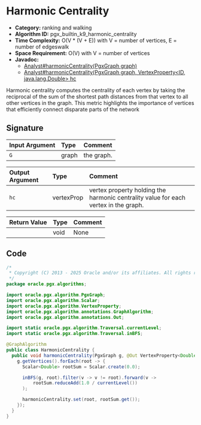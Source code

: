 # Harmonic Centrality

- **Category:** ranking and walking
- **Algorithm ID:** pgx_builtin_k9_harmonic_centrality
- **Time Complexity:** O(V * (V + E)) with V = number of vertices, E = number of edgeswalk
- **Space Requirement:** O(V) with V = number of vertices
- **Javadoc:**
  - [Analyst#harmonicCentrality(PgxGraph graph)](https://docs.oracle.com/en/database/oracle/property-graph/25.1/spgjv/oracle/pgx/api/Analyst.html#harmonicCentrality_oracle_pgx_api_PgxGraph_)
  - [Analyst#harmonicCentrality(PgxGraph graph, VertexProperty<ID,​java.lang.Double> hc](https://docs.oracle.com/en/database/oracle/property-graph/25.1/spgjv/oracle/pgx/api/Analyst.html#harmonicCentrality_oracle_pgx_api_PgxGraph_oracle_pgx_api_VertexProperty_)

Harmonic centrality computes the centrality of each vertex by taking the reciprocal of the sum of the shortest path distances from that vertex to all other vertices in the graph. This metric highlights the importance of vertices that efficiently connect disparate parts of the network

## Signature

| Input Argument | Type | Comment |
| :--- | :--- | :--- |
| `G` | graph | the graph. |

| Output Argument | Type | Comment |
| :--- | :--- | :--- |
| `hc` | vertexProp | vertex property holding the harmonic centrality value for each vertex in the graph. |

| Return Value | Type | Comment |
| :--- | :--- | :--- |
| | void | None |

## Code

```java
/*
 * Copyright (C) 2013 - 2025 Oracle and/or its affiliates. All rights reserved.
 */
package oracle.pgx.algorithms;

import oracle.pgx.algorithm.PgxGraph;
import oracle.pgx.algorithm.Scalar;
import oracle.pgx.algorithm.VertexProperty;
import oracle.pgx.algorithm.annotations.GraphAlgorithm;
import oracle.pgx.algorithm.annotations.Out;

import static oracle.pgx.algorithm.Traversal.currentLevel;
import static oracle.pgx.algorithm.Traversal.inBFS;

@GraphAlgorithm
public class HarmonicCentrality {
  public void harmonicCentrality(PgxGraph g, @Out VertexProperty<Double> harmonicCentrality) {
    g.getVertices().forEach(root -> {
      Scalar<Double> rootSum = Scalar.create(0.0);

      inBFS(g, root).filter(v -> v != root).forward(v ->
          rootSum.reduceAdd(1.0 / currentLevel())
      );

      harmonicCentrality.set(root, rootSum.get());
    });
  }
}
```
